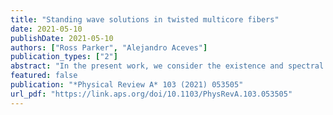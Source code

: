 ```yaml
---
title: "Standing wave solutions in twisted multicore fibers"
date: 2021-05-10
publishDate: 2021-05-10
authors: ["Ross Parker", "Alejandro Aceves"]
publication_types: ["2"]
abstract: "In the present work, we consider the existence and spectral stability of standing wave solutions to a model for light propagation in a twisted multi-core fiber with no gain or loss of energy. Numerical parameter continuation experiments demonstrate the existence of standing wave solutions for sufficiently small values of the coupling parameter. Furthermore, standing waves exhibiting optical Aharonov-Bohm suppression, where there is a single waveguide which remains unexcited, exist when the twist parameter phi and the number of waveguides N is related by phi=pi/N. Spectral computations and numerical timestepping simulations suggest that standing wave solutions where the energy is concentrated in a single site are neutrally stable. Solutions with asymmetric coupling and multi-pulse solutions are also briefly explored."
featured: false
publication: "*Physical Review A* 103 (2021) 053505"
url_pdf: "https://link.aps.org/doi/10.1103/PhysRevA.103.053505"
---
```

